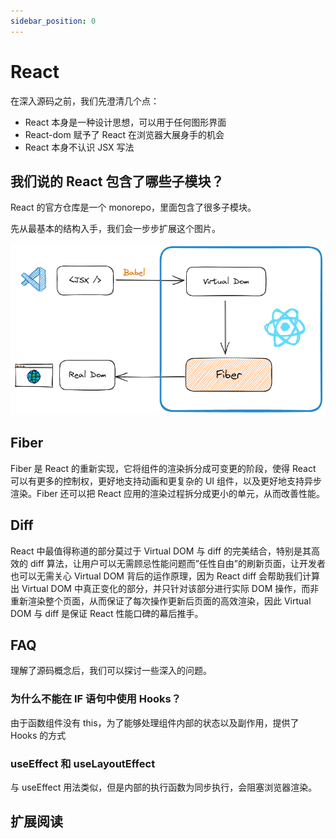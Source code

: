 ```yaml
---
sidebar_position: 0
---
```


# React

在深入源码之前，我们先澄清几个点：

-   React 本身是一种设计思想，可以用于任何图形界面
-   React-dom 赋予了 React 在浏览器大展身手的机会
-   React 本身不认识 JSX 写法

## 我们说的 React 包含了哪些子模块？

React 的官方仓库是一个 monorepo，里面包含了很多子模块。

先从最基本的结构入手，我们会一步步扩展这个图片。

![](./images//react_0.png)

## Fiber

Fiber 是 React 的重新实现，它将组件的渲染拆分成可变更的阶段，使得 React 可以有更多的控制权，更好地支持动画和更复杂的 UI 组件，以及更好地支持异步渲染。Fiber 还可以把 React 应用的渲染过程拆分成更小的单元，从而改善性能。

## Diff

React 中最值得称道的部分莫过于 Virtual DOM 与 diff 的完美结合，特别是其高效的 diff 算法，让用户可以无需顾忌性能问题而”任性自由”的刷新页面，让开发者也可以无需关心 Virtual DOM 背后的运作原理，因为 React diff 会帮助我们计算出 Virtual DOM 中真正变化的部分，并只针对该部分进行实际 DOM 操作，而非重新渲染整个页面，从而保证了每次操作更新后页面的高效渲染，因此 Virtual DOM 与 diff 是保证 React 性能口碑的幕后推手。

## FAQ

理解了源码概念后，我们可以探讨一些深入的问题。

### 为什么不能在 IF 语句中使用 Hooks？

由于函数组件没有 this，为了能够处理组件内部的状态以及副作用，提供了 Hooks 的方式

### useEffect 和 useLayoutEffect

与 useEffect 用法类似，但是内部的执行函数为同步执行，会阻塞浏览器渲染。

## 扩展阅读
